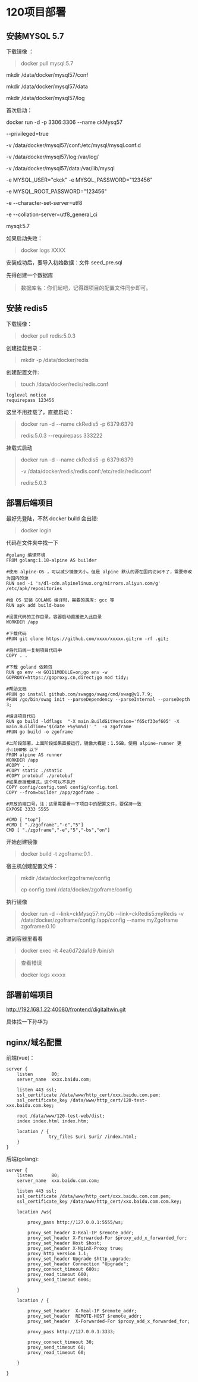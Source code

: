 # 120项目部署

## 安装MYSQL 5.7

下载镜像 ：

> docker pull mysql:5.7

mkdir /data/docker/mysql57/conf

mkdir /data/docker/mysql57/data

mkdir /data/docker/mysql57/log

首次启动：

docker run \-d \-p 3306:3306 \-\-name ckMysq57 

\-\-privileged=true 

\-v /data/docker/mysql57/conf:/etc/mysql/mysql.conf.d 

\-v /data/docker/mysql57/log:/var/log/ 

\-v /data/docker/mysql57/data:/var/lib/mysql 

\-e MYSQL\_USER="ckck" \-e MYSQL\_PASSWORD="123456" 

\-e MYSQL\_ROOT\_PASSWORD="123456" 

\-e \-\-character\-set\-server=utf8 

\-e \-\-collation\-server=utf8\_general\_ci 

mysql:5.7

如果启动失败：

> docker logs XXXX

安装成功后，要导入初始数据：文件 seed\_pre.sql

先得创建一个数据库

> 数据库名：你们起吧，记得跟项目的配置文件同步即可。

## 安装 redis5

下载镜像：

> docker pull redis:5.0.3

创建挂载目录：

> mkdir \-p /data/docker/redis

创建配置文件:

> touch /data/docker/redis/redis.conf

```
loglevel notice
requirepass 123456
```

这里不用挂载了，直接启动：

> docker run \-d \-\-name ckRedis5 \-p 6379:6379
> 
> 
> redis:5.0.3 \-\-requirepass 333222

挂载式启动

> docker run \-d \-\-name ckRedis5 \-p 6379:6379
> 
> 
> \-v /data/docker/redis/redis.conf:/etc/redis/redis.conf
> 
> 
> redis:5.0.3

## 部署后端项目

最好先登陆，不然 docker build 会出错:

> docker login

代码在文件夹中找一下

```
#golang 编译环境
FROM golang:1.18-alpine AS builder

#使用 alpine-OS ，可以减少镜像大小。但是 alpine 默认的源在国内访问不了，需要修改为国内的源
RUN sed -i 's/dl-cdn.alpinelinux.org/mirrors.aliyun.com/g' /etc/apk/repositories

#给 OS 安装 GOLANG 编译时，需要的类库: gcc 等
RUN apk add build-base

#设置代码的工作目录，容器启动直接进入此目录
WORKDIR /app

#下载代码
#RUN git clone https://github.com/xxxx/xxxxx.git;rm -rf .git;

#将代码统一复制项目代码中
COPY . .

#下载 goland 依赖包
RUN go env -w GO111MODULE=on;go env -w GOPROXY=https://goproxy.cn,direct;go mod tidy;

#帮助文档
#RUN go install github.com/swaggo/swag/cmd/swag@v1.7.9;
#RUN /go/bin/swag init --parseDependency --parseInternal --parseDepth 3;

#编译项目代码
RUN go build -ldflags  "-X main.BuildGitVersion='f65cf33ef605' -X main.BuildTime='$(date +%y%m%d)' "  -o zgoframe
#RUN go build -o zgoframe

#二阶段部署，上面阶段如果直接运行，镜像大概是：1.5GB，使用 alpine-runner 更小:100MB 以下
FROM alpine AS runner
WORKDIR /app
#COPY . .
#COPY static ./static
#COPY protobuf ./protobuf
#如果走挂载模式，这个可以不执行
COPY config/config.toml config/config.toml
COPY --from=builder /app/zgoframe .

#开放的端口号，注：这里需要看一下项目中的配置文件，要保持一致
EXPOSE 3333 5555

#CMD [ "top"]
#CMD [ "./zgoframe","-e","5"]
CMD [ "./zgoframe","-e","5","-bs","on"]

```

开始创建镜像

> docker build \-t zgoframe:0.1 .

宿主机创建配置文件：

> mkdir /data/docker/zgoframe/config
> 
> 
> cp config.toml /data/docker/zgoframe/config

执行镜像

> docker run \-d \-\-link=ckMysq57:myDb \-\-link=ckRedis5:myRedis \-v /data/docker/zgoframe/config:/app/config \-\-name myZgoframe zgoframe:0.10

进到容器里看看

> docker exec \-it 4ea6d72da1d9 /bin/sh

> 查看错误
> 
> 
> docker logs xxxxx

## 部署前端项目

http://192.168.1.22:40080/frontend/digitaltwin.git

具体找一下孙华为

## nginx/域名配置

前端\(vue\)：

```
server {
    listen       80;
    server_name  xxxx.baidu.com;

    listen 443 ssl;
    ssl_certificate /data/www/http_cert/xxx.baidu.com.pem;
    ssl_certificate_key /data/www/http_cert/120-test-xxx.baidu.com.key;

    root /data/www/120-test-web/dist;
    index index.html index.htm;

    location / {
                try_files $uri $uri/ /index.html;
    }
}
```

后端\(golang\):

```
server {
    listen       80;
    server_name  xxx.baidu.com.com;

    listen 443 ssl;
    ssl_certificate /data/www/http_cert/xxx.baidu.com.com.pem;
    ssl_certificate_key /data/www/http_cert/xxx.baidu.com.com.key;

    location /ws{

        proxy_pass http://127.0.0.1:5555/ws;

        proxy_set_header X-Real-IP $remote_addr;
        proxy_set_header X-Forwarded-For $proxy_add_x_forwarded_for;
        proxy_set_header Host $host;
        proxy_set_header X-NginX-Proxy true;
        proxy_http_version 1.1;
        proxy_set_header Upgrade $http_upgrade;
        proxy_set_header Connection "Upgrade";
        proxy_connect_timeout 600s;
        proxy_read_timeout 600;
        proxy_send_timeout 600s;

    }

    location / {

        proxy_set_header  X-Real-IP $remote_addr;
        proxy_set_header  REMOTE-HOST $remote_addr;
        proxy_set_header  X-Forwarded-For $proxy_add_x_forwarded_for;

        proxy_pass http://127.0.0.1:3333;

        proxy_connect_timeout 30;
        proxy_send_timeout 60;
        proxy_read_timeout 60;

    }

}
```
